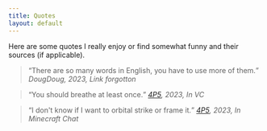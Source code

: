 ```yaml
---
title: Quotes
layout: default
---
```


Here are some quotes I really enjoy or find somewhat funny and their sources (if applicable).

> <q>There are so many words in English, you have to use more of them.</q>
> <cite>DougDoug, 2023, Link forgotton</cite>

> <q>You should breathe at least once.</q>
> <cite><a href="https://4p5.nz">4P5</a>, 2023, In VC</cite>

> <q>I don't know if I want to orbital strike or frame it.</q>
> <cite><a href="https://4p5.nz">4P5</a>, 2023, In Minecraft Chat</cite>

